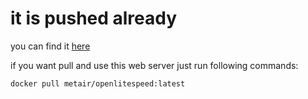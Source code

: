 # it is pushed already
you can find it [here](!https://hub.docker.com/r/metair/openlitespeed/)

if you want pull and use this web server just run following commands:

```sh
docker pull metair/openlitespeed:latest
```
